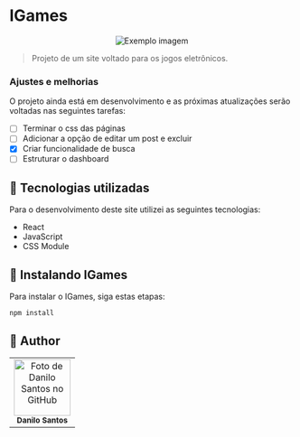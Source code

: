 # IGames

<p align="center">
  <img src="https://i.ibb.co/zFPrf20/logo.png" alt="Exemplo imagem">
</p>

> Projeto de um site voltado para os jogos eletrônicos.

### Ajustes e melhorias

O projeto ainda está em desenvolvimento e as próximas atualizações serão voltadas nas seguintes tarefas:

- [ ] Terminar o css das páginas
- [ ] Adicionar a opção de editar um post e excluir
- [x] Criar funcionalidade de busca
- [ ] Estruturar o dashboard

## 💼 Tecnologias utilizadas

Para o desenvolvimento deste site utilizei as seguintes tecnologias:

- React
- JavaScript
- CSS Module

## 🚀 Instalando IGames

Para instalar o IGames, siga estas etapas:

```
npm install
```

## :child: Author

<table>
  <tr>
    <td align="center">
        <img src="https://avatars.githubusercontent.com/u/152008168?s=400&u=710379e70ac9c4490d3044ffd12a47092b993f76&v=4" width="100px;" alt="Foto de Danilo Santos no GitHub"/><br>
        <sub>
          <b>Danilo Santos</b>
        </sub>
      </a>
    </td>
  </tr>
</table>
